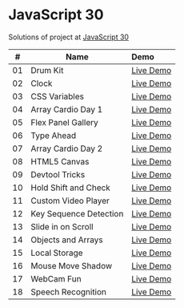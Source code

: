 # JavaScript 30

Solutions of project at [JavaScript 30](https://courses.wesbos.com/account/access/5fec20de3a75762422aab859/view/194130650)

|  #  | Name                   | Demo                                                                             |
| :-: | ---------------------- | :------------------------------------------------------------------------------- |
| 01  | Drum Kit               | [Live Demo](https://sarangwadode.github.io/javascript30/Drum-Kit/)               |
| 02  | Clock                  | [Live Demo](https://sarangwadode.github.io/javascript30/Clock/)                  |
| 03  | CSS Variables          | [Live Demo](https://sarangwadode.github.io/javascript30/CSS-Variables/)          |
| 04  | Array Cardio Day 1     | [Live Demo](https://sarangwadode.github.io/javascript30/Array-Cardio-Day-1/)     |
| 05  | Flex Panel Gallery     | [Live Demo](https://sarangwadode.github.io/javascript30/Flex-Panel-Gallery/)     |
| 06  | Type Ahead             | [Live Demo](https://sarangwadode.github.io/javascript30/Type-Ahead/)             |
| 07  | Array Cardio Day 2     | [Live Demo](https://sarangwadode.github.io/javascript30/Array-Cardio-Day-2/)     |
| 08  | HTML5 Canvas           | [Live Demo](https://sarangwadode.github.io/javascript30/FunWithHTML-Canvas/)     |
| 09  | Devtool Tricks         | [Live Demo](https://sarangwadode.github.io/javascript30/DevTools-Tricks/)        |
| 10  | Hold Shift and Check   | [Live Demo](https://sarangwadode.github.io/javascript30/Hold-Shift-Check/)       |
| 11  | Custom Video Player    | [Live Demo](https://sarangwadode.github.io/javascript30/Custom-Video-Player/)    |
| 12  | Key Sequence Detection | [Live Demo](https://sarangwadode.github.io/javascript30/Key-Sequence-Detection/) |
| 13  | Slide in on Scroll     | [Live Demo](https://sarangwadode.github.io/javascript30/slide-in-on-scroll/)     |
| 14  | Objects and Arrays     | [Live Demo](https://sarangwadode.github.io/javascript30/object-and-arrays/)      |
| 15  | Local Storage          | [Live Demo](https://sarangwadode.github.io/javascript30/localStorage)            |
| 16  | Mouse Move Shadow      | [Live Demo](https://sarangwadode.github.io/javascript30/mouse-move-shadow)       |
| 17  | WebCam Fun             | [Live Demo](https://sarangwadode.github.io/javascript30/webcam-fun)              |
| 18  | Speech Recognition     | [Live Demo](https://sarangwadode.github.io/javascript30/speech-recognition)      |
